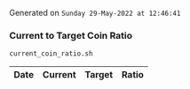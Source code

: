 Generated on `Sunday 29-May-2022 at 12:46:41`

### Current to Target Coin Ratio
`current_coin_ratio.sh`

Date|Current|Target|Ratio
---|---|---|---
